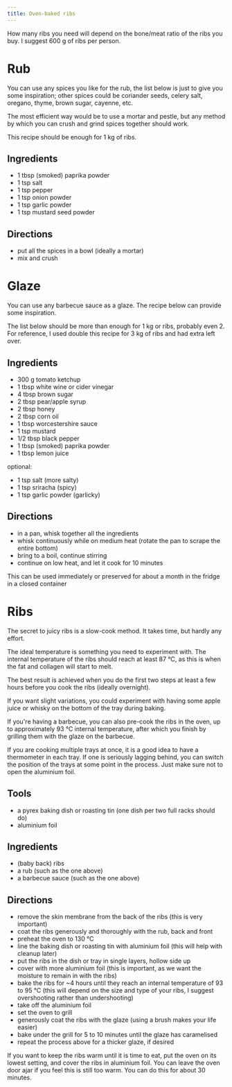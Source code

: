 ```yaml
---
title: Oven-baked ribs
---
```


How many ribs you need will depend on the bone/meat ratio of the ribs you buy.
I suggest 600 g of ribs per person.

# Rub

You can use any spices you like for the rub, the list below is just to give you
some inspiration; other spices could be coriander seeds, celery salt, oregano,
thyme, brown sugar, cayenne, etc.

The most efficient way would be to use a mortar and pestle, but any method by
which you can crush and grind spices together should work.

This recipe should be enough for 1 kg of ribs.

## Ingredients

- 1 tbsp (smoked) paprika powder
- 1 tsp salt
- 1 tsp pepper
- 1 tsp onion powder
- 1 tsp garlic powder
- 1 tsp mustard seed powder

## Directions

- put all the spices in a bowl (ideally a mortar)
- mix and crush


# Glaze

You can use any barbecue sauce as a glaze. The recipe below can provide some
inspiration.

The list below should be more than enough for 1 kg or ribs, probably even 2. For
reference, I used double this recipe for 3 kg of ribs and had extra left over.

## Ingredients

- 300 g tomato ketchup
- 1 tbsp white wine or cider vinegar
- 4 tbsp brown sugar
- 2 tbsp pear/apple syrup
- 2 tbsp honey
- 2 tbsp corn oil
- 1 tbsp worcestershire sauce
- 1 tsp mustard
- 1/2 tbsp black pepper
- 1 tbsp (smoked) paprika powder
- 1 tbsp lemon juice

optional:

- 1 tsp salt (more salty)
- 1 tsp sriracha (spicy)
- 1 tsp garlic powder (garlicky)

## Directions

- in a pan, whisk together all the ingredients
- whisk continuously while on medium heat (rotate the pan to scrape the entire bottom)
- bring to a boil, continue stirring
- continue on low heat, and let it cook for 10 minutes

This can be used immediately or preserved for about a month in the fridge in a
closed container


# Ribs

The secret to juicy ribs is a slow-cook method. It takes time, but hardly any
effort.

The ideal temperature is something you need to experiment with. The internal
temperature of the ribs should reach at least 87 °C, as this is when the fat
and collagen will start to melt.

The best result is achieved when you do the first two steps at least a few hours
before you cook the ribs (ideally overnight).

If you want slight variations, you could experiment with having some apple juice
or whisky on the bottom of the tray during baking.

If you're having a barbecue, you can also pre-cook the ribs in the oven, up to
approximately 93 °C internal temperature, after which you finish by grilling
them with the glaze on the barbecue.

If you are cooking multiple trays at once, it is a good idea to have a
thermometer in each tray. If one is seriously lagging behind, you can switch the
position of the trays at some point in the process. Just make sure not to open
the aluminium foil.

## Tools

- a pyrex baking dish or roasting tin (one dish per two full racks should do)
- aluminium foil

## Ingredients

- (baby back) ribs
- a rub (such as the one above)
- a barbecue sauce (such as the one above)

## Directions

- remove the skin membrane from the back of the ribs (this is very important)
- coat the ribs generously and thoroughly with the rub, back and front
- preheat the oven to 130 °C
- line the baking dish or roasting tin with aluminium foil (this will help with cleanup later)
- put the ribs in the dish or tray in single layers, hollow side up
- cover with more aluminium foil (this is important, as we want the moisture to remain in with the ribs)
- bake the ribs for ~4 hours until they reach an internal temperature of 93 to 95 °C (this will depend on the size and type of your ribs, I suggest overshooting rather than undershooting)
- take off the aluminium foil
- set the oven to grill
- generously coat the ribs with the glaze (using a brush makes your life easier)
- bake under the grill for 5 to 10 minutes until the glaze has caramelised
- repeat the process above for a thicker glaze, if desired

If you want to keep the ribs warm until it is time to eat, put the oven on its
lowest setting, and cover the ribs in aluminium foil. You can leave the oven
door ajar if you feel this is still too warm. You can do this for about 30
minutes.
